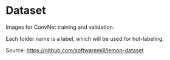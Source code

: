 # Dataset

Images for ConvNet training and validation.

Each folder name is a label, which will be used for hot-labeling.

Source: https://github.com/softwaremill/lemon-dataset